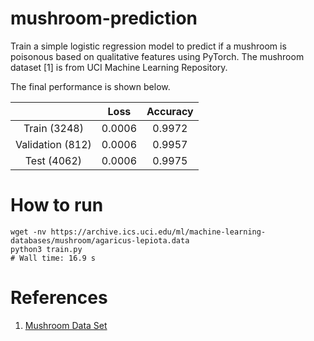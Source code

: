 # mushroom-prediction

Train a simple logistic regression model to predict if a mushroom 
is poisonous based on qualitative features using PyTorch. 
The mushroom dataset [1] is from UCI Machine Learning Repository.

The final performance is shown below. 

|                  |  Loss  | Accuracy |
| :--------------: | :----: | :------: |
|   Train (3248)   | 0.0006 |  0.9972  |
| Validation (812) | 0.0006 |  0.9957  |
|   Test (4062)    | 0.0006 |  0.9975  |



# How to run

```shell
wget -nv https://archive.ics.uci.edu/ml/machine-learning-databases/mushroom/agaricus-lepiota.data
python3 train.py
# Wall time: 16.9 s
```

# References 

1. [Mushroom Data Set](https://archive.ics.uci.edu/ml/datasets/mushroom)